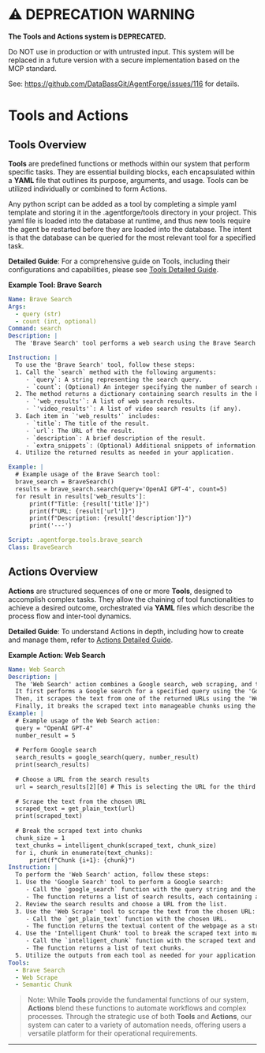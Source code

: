 # ⚠️ DEPRECATION WARNING

**The Tools and Actions system is DEPRECATED.**

Do NOT use in production or with untrusted input. This system will be replaced in a future version with a secure implementation based on the MCP standard.

See: https://github.com/DataBassGit/AgentForge/issues/116 for details.

# **Tools and Actions**

## **Tools Overview**

**Tools** are predefined functions or methods within our system that perform specific tasks. They are essential building blocks, each encapsulated within a **YAML** file that outlines its purpose, arguments, and usage. Tools can be utilized individually or combined to form Actions.

Any python script can be added as a tool by completing a simple yaml template and storing it in the .agentforge/tools directory in your project. This yaml file is loaded into the database at runtime, and thus new tools require the agent be restarted before they are loaded into the database. The intent is that the database can be queried for the most relevant tool for a specified task.

**Detailed Guide**: For a comprehensive guide on Tools, including their configurations and capabilities, please see [Tools Detailed Guide](Tools.md).

**Example Tool: Brave Search**
```yaml
Name: Brave Search
Args:
  - query (str)
  - count (int, optional)
Command: search
Description: |
  The 'Brave Search' tool performs a web search using the Brave Search API. It retrieves search results based on the provided query. Each result includes the title, URL, description, and any extra snippets.

Instruction: |
  To use the 'Brave Search' tool, follow these steps:
  1. Call the `search` method with the following arguments:
     - `query`: A string representing the search query.
     - `count`: (Optional) An integer specifying the number of search results to retrieve. Defaults to 10 if not specified.
  2. The method returns a dictionary containing search results in the keys:
     - `'web_results'`: A list of web search results.
     - `'video_results'`: A list of video search results (if any).
  3. Each item in `'web_results'` includes:
     - `title`: The title of the result.
     - `url`: The URL of the result.
     - `description`: A brief description of the result.
     - `extra_snippets`: (Optional) Additional snippets of information.
  4. Utilize the returned results as needed in your application.

Example: |
  # Example usage of the Brave Search tool:
  brave_search = BraveSearch()
  results = brave_search.search(query='OpenAI GPT-4', count=5)
  for result in results['web_results']:
      print(f"Title: {result['title']}")
      print(f"URL: {result['url']}")
      print(f"Description: {result['description']}")
      print('---')

Script: .agentforge.tools.brave_search
Class: BraveSearch


```

## **Actions Overview**

**Actions** are structured sequences of one or more **Tools**, designed to accomplish complex tasks. They allow the chaining of tool functionalities to achieve a desired outcome, orchestrated via **YAML** files which describe the process flow and inter-tool dynamics.

**Detailed Guide**: To understand Actions in depth, including how to create and manage them, refer to [Actions Detailed Guide](Actions.md).

**Example Action: Web Search**
```yaml
Name: Web Search
Description: |
  The 'Web Search' action combines a Google search, web scraping, and text chunking operations. 
  It first performs a Google search for a specified query using the 'Google Search' tool. 
  Then, it scrapes the text from one of the returned URLs using the 'Web Scrape' tool. 
  Finally, it breaks the scraped text into manageable chunks using the 'Intelligent Chunk' tool.
Example: |
  # Example usage of the Web Search action:
  query = "OpenAI GPT-4"
  number_result = 5
  
  # Perform Google search
  search_results = google_search(query, number_result)
  print(search_results)
  
  # Choose a URL from the search results
  url = search_results[2][0] # This is selecting the URL for the third result in the dictionary
  
  # Scrape the text from the chosen URL
  scraped_text = get_plain_text(url)
  print(scraped_text)
  
  # Break the scraped text into chunks
  chunk_size = 1
  text_chunks = intelligent_chunk(scraped_text, chunk_size)
  for i, chunk in enumerate(text_chunks):
      print(f"Chunk {i+1}: {chunk}")
Instruction: |
  To perform the 'Web Search' action, follow these steps:
  1. Use the 'Google Search' tool to perform a Google search:
     - Call the `google_search` function with the query string and the number of results to retrieve.
     - The function returns a list of search results, each containing a URL and a snippet.
  2. Review the search results and choose a URL from the list.
  3. Use the 'Web Scrape' tool to scrape the text from the chosen URL:
     - Call the `get_plain_text` function with the chosen URL.
     - The function returns the textual content of the webpage as a string.
  4. Use the 'Intelligent Chunk' tool to break the scraped text into manageable chunks:
     - Call the `intelligent_chunk` function with the scraped text and the desired chunk size.
     - The function returns a list of text chunks.
  5. Utilize the outputs from each tool as needed for your application.
Tools:
  - Brave Search
  - Web Scrape
  - Semantic Chunk
```

>Note: While **Tools** provide the fundamental functions of our system, **Actions** blend these functions to automate workflows and complex processes. Through the strategic use of both **Tools** and **Actions**, our system can cater to a variety of automation needs, offering users a versatile platform for their operational requirements.

---
